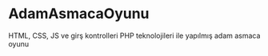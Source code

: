 # AdamAsmacaOyunu
 HTML, CSS, JS ve girş kontrolleri PHP teknolojileri ile yapılmış adam asmaca oyunu 
